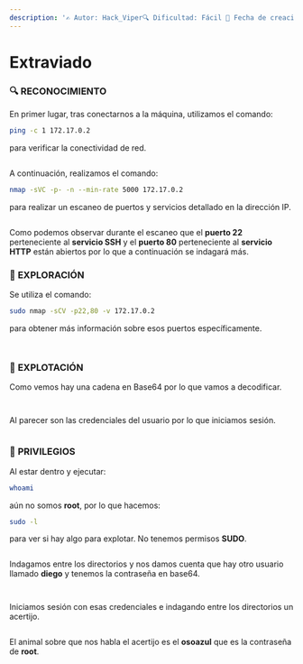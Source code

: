 ```yaml
---
description: '✍️ Autor: Hack_Viper🔍 Dificultad: Fácil 📅 Fecha de creación: 12/01/2025'
---
```


# Extraviado

### 🔍 RECONOCIMIENTO

En primer lugar, tras conectarnos a la máquina, utilizamos el comando:

```bash
ping -c 1 172.17.0.2
```

para verificar la conectividad de red.

<figure><img src="../../.gitbook/assets/image (1) (1) (1) (1) (1) (1) (1) (1) (1) (1) (1) (1) (1) (1) (1) (1) (1) (1) (1) (1) (1) (1) (1) (1) (1) (1) (1) (1) (1) (1) (1) (1) (1) (1) (1) (1) (1) (1) (1) (1) (1) (1) (1) (1) (1) (1) (1) (1) (1) (1) (1) (1) (1) (1) (1) (1) (1) (1) (1) (1)   (1).png" alt=""><figcaption></figcaption></figure>

A continuación, realizamos el comando:

```bash
nmap -sVC -p- -n --min-rate 5000 172.17.0.2
```

para realizar un escaneo de puertos y servicios detallado en la dirección IP.

<figure><img src="../../.gitbook/assets/imagen (85).png" alt=""><figcaption></figcaption></figure>

Como podemos observar durante el escaneo que el **puerto 22** perteneciente al **servicio SSH** y el **puerto 80** perteneciente al **servicio HTTP** están abiertos por lo que a continuación se indagará más.&#x20;

### 🔎 **EXPLORACIÓN**

Se utiliza el comando:

```bash
sudo nmap -sCV -p22,80 -v 172.17.0.2
```

para obtener más información sobre esos puertos específicamente.

<figure><img src="../../.gitbook/assets/imagen (86).png" alt=""><figcaption></figcaption></figure>

<figure><img src="../../.gitbook/assets/imagen (87).png" alt=""><figcaption></figcaption></figure>

### 🚀 **EXPLOTACIÓN**

Como vemos hay una cadena en Base64 por lo que vamos a decodificar.&#x20;

<figure><img src="../../.gitbook/assets/imagen (88).png" alt=""><figcaption></figcaption></figure>

<figure><img src="../../.gitbook/assets/imagen (89).png" alt=""><figcaption></figcaption></figure>

Al parecer son las credenciales del usuario por lo que iniciamos sesión.

<figure><img src="../../.gitbook/assets/imagen (90).png" alt=""><figcaption></figcaption></figure>

### 🔐 **PRIVILEGIOS**

Al estar dentro y ejecutar:

```bash
whoami
```

aún no somos **root**, por lo que hacemos:

```bash
sudo -l
```

para ver si hay algo para explotar. No tenemos permisos **SUDO**.

<figure><img src="../../.gitbook/assets/imagen (91).png" alt=""><figcaption></figcaption></figure>

Indagamos entre los directorios y nos damos cuenta que hay otro usuario llamado **diego** y tenemos la contraseña en base64.

<figure><img src="../../.gitbook/assets/imagen (92).png" alt=""><figcaption></figcaption></figure>

<figure><img src="../../.gitbook/assets/imagen (93).png" alt=""><figcaption></figcaption></figure>

Iniciamos sesión con esas credenciales e indagando entre los directorios un acertijo.

<figure><img src="../../.gitbook/assets/imagen (94).png" alt=""><figcaption></figcaption></figure>

El animal sobre que nos habla el acertijo es el **osoazul** que es la contraseña de **root**.

<figure><img src="../../.gitbook/assets/imagen (95).png" alt=""><figcaption></figcaption></figure>
